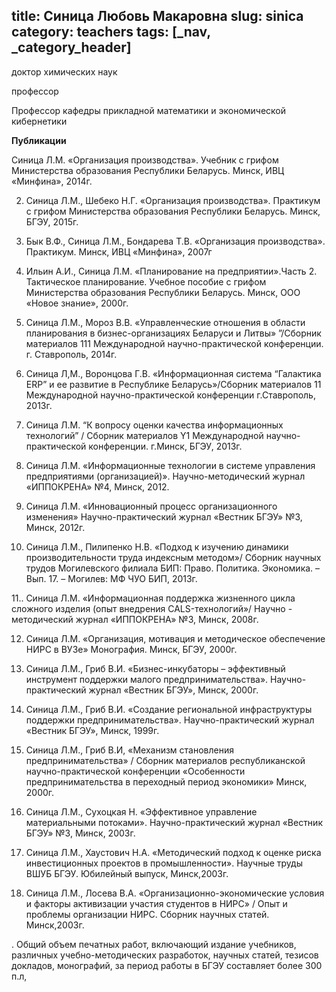title: Синица Любовь Макаровна
slug: sinica
category: teachers
tags: [_nav, _category_header]
---

доктор химических наук

профессор

Профессор кафедры прикладной математики и экономической кибернетики

__Публикации__

Синица Л.М. «Организация производства». Учебник c грифом Министерства образования Республики Беларусь. Минск, ИВЦ «Минфина», 2014г. 

2.  Синица  Л.М., Шебеко Н.Г.  «Организация производства». Практикум с грифом Министерства образования Республики Беларусь. Минск, БГЭУ, 2015г.

3.   Бык В.Ф., Синица Л.М., Бондарева Т.В. «Организация производства». Практикум.  Минск, ИВЦ «Минфина», 2007г

4.  Ильин А.И., Синица Л.М. «Планирование на предприятии».Часть 2. Тактическое планирование. Учебное пособие с грифом Министерства образования Республики Беларусь. Минск, ООО «Новое знание», 2000г.

 5. Синица  Л.М.,  Мороз В.В. «Управленческие отношения в области планирования в бизнес-организациях Беларуси и Литвы» ”/Сборник материалов 111 Международной научно-практической конференции. г. Ставрополь, 2014г.

6. Синица Л,М., Воронцова Г.В. «Информационная система “Галактика ERP” и ее развитие в Республике Беларусь»/Сборник материалов 11 Международной научно-практической конференции г.Ставрополь, 2013г.

7.  Синица Л.М. “К вопросу оценки  качества информационных технологий” / Cборник материалов Y1 Международной научно-практической конференции. г.Минск, БГЭУ, 2013г.

8. Синица Л.М. «Информационные технологии в системе управления предприятиями (организацией)». Научно-методический журнал «ИППОКРЕНА» №4, Минск, 2012.

9. Синица Л.М. «Инновационный процесс организационного изменения» Научно-практический журнал «Вестник БГЭУ» №3, Минск, 2012г.

10. Синица Л.М., Пилипенко Н.В. «Подход к изучению динамики производительности труда индексным методом»/ Сборник научных трудов Могилевского филиала БИП: Право. Политика. Экономика. – Вып. 17. – Могилев: МФ ЧУО БИП, 2013г.

11.. Синица Л.М. «Информационная поддержка жизненного цикла сложного изделия (опыт внедрения САLS-технологий»/  Научно - методический журнал «ИППОКРЕНА» №3, Минск, 2008г.

12. Синица Л.М. «Организация, мотивация и методическое обеспечение НИРС в ВУЗе» Монография. Минск, БГЭУ, 2000г.

13.   Синица Л.М., Гриб В.И. «Бизнес-инкубаторы – эффективный инструмент поддержки малого предпринимательства». Научно-практический журнал «Вестник БГЭУ», Минск, 2000г.

14. Синица Л.М., Гриб В.И. «Создание региональной инфраструктуры  поддержки предпринимательства». Научно-практический журнал «Вестник БГЭУ», Минск, 1999г.

15.  Синица Л.М., Гриб В.И, «Механизм становления предпринимательства» / Сборник материалов республиканской научно-практической конференции «Особенности предпринимательства в переходный период экономики» Минск, 2000г.

16.  Синица Л.М., Сухоцкая Н. «Эффективное управление материальными потоками». Научно-практический журнал «Вестник БГЭУ» №3, Минск, 2003г.

17. Синица Л.М., Хаустович Н.А. «Методический подход к оценке риска инвестиционных проектов в промышленности». Научные труды ВШУБ БГЭУ. Юбилейный выпуск, Минск,2003г.

18.   Синица Л.М., Лосева В.А. «Организационно-экономические условия и факторы активизации участия студентов в НИРС» / Опыт и проблемы организации НИРС. Сборник научных статей. Минск,2003г.

 . Общий объем печатных работ, включающий издание учебников, различных учебно-методических разработок, научных статей, тезисов докладов, монографий,  за период работы в БГЭУ составляет более 300 п.л,